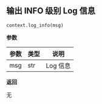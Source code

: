 ## 输出 INFO 级别 Log 信息<div id='log_info'></div>

`context.log_info(msg)`

**参数**

| 参数 | 类型 | 说明     |
| ---- | ---- | -------- |
| msg  | str  | Log 信息 |

**返回**

无

